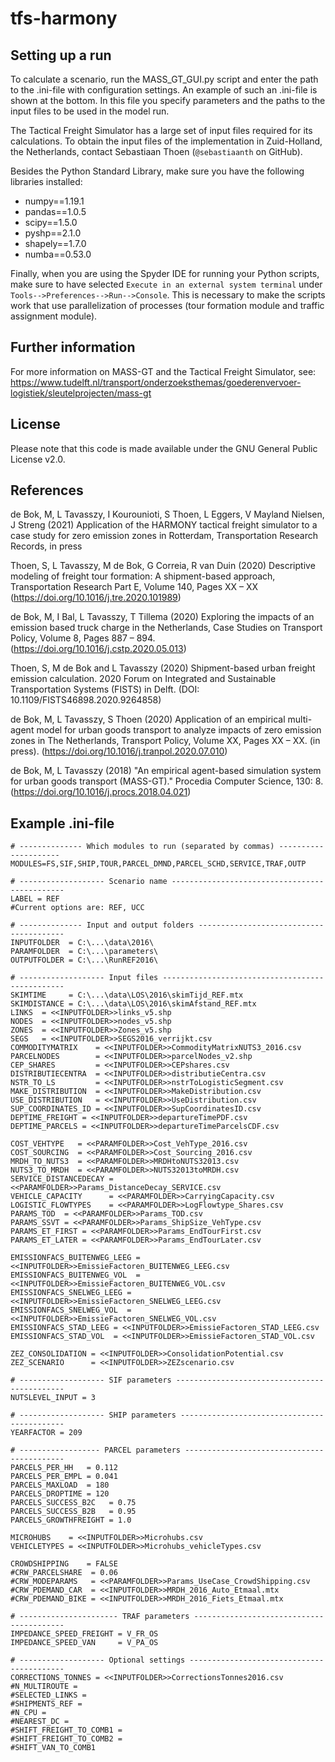 # tfs-harmony

## Setting up a run
To calculate a scenario, run the MASS_GT_GUI.py script and enter the path to the .ini-file with configuration settings. 
An example of such an .ini-file is shown at the bottom. In this file you specify parameters and the paths to the input files to be used in the model run. 

The Tactical Freight Simulator has a large set of input files required for its calculations. To obtain the input files of the implementation in Zuid-Holland, the Netherlands, contact Sebastiaan Thoen (`@sebastiaanth` on GitHub). 

Besides the Python Standard Library, make sure you have the following libraries installed:
- numpy==1.19.1
- pandas==1.0.5
- scipy==1.5.0
- pyshp==2.1.0
- shapely==1.7.0
- numba==0.53.0

Finally, when you are using the Spyder IDE for running your Python scripts, make sure to have selected `Execute in an external system terminal` under `Tools-->Preferences-->Run-->Console`. This is necessary to make the scripts work that use parallelization of processes (tour formation module and traffic assignment module). 

## Further information
For more information on MASS-GT and the Tactical Freight Simulator, see: 
https://www.tudelft.nl/transport/onderzoeksthemas/goederenvervoer-logistiek/sleutelprojecten/mass-gt

## License
Please note that this code is made available under the GNU General Public License v2.0. 

## References
de Bok, M, L Tavasszy, I Kourounioti, S Thoen, L Eggers, V Mayland Nielsen, J Streng (2021) Application of the HARMONY tactical freight simulator to a case study for zero emission zones in Rotterdam, Transportation Research Records, in press

Thoen, S, L Tavasszy, M de Bok, G Correia, R van Duin (2020) Descriptive modeling of freight tour formation: A shipment-based approach, Transportation Research Part E, Volume 140, Pages XX – XX (https://doi.org/10.1016/j.tre.2020.101989)

de Bok, M, I Bal, L Tavasszy, T Tillema (2020) Exploring the impacts of an emission based truck charge in the Netherlands, Case Studies on Transport Policy, Volume 8, Pages 887 – 894. (https://doi.org/10.1016/j.cstp.2020.05.013)

Thoen, S, M de Bok and L Tavasszy (2020) Shipment-based urban freight emission calculation. 2020 Forum on Integrated and Sustainable Transportation Systems (FISTS) in Delft. (DOI: 10.1109/FISTS46898.2020.9264858)

de Bok, M, L Tavasszy, S Thoen (2020) Application of an empirical multi-agent model for urban goods transport to analyze impacts of zero emission zones in The Netherlands, Transport Policy, Volume XX, Pages XX – XX. (in press). (https://doi.org/10.1016/j.tranpol.2020.07.010)

de Bok, M, L Tavasszy (2018) "An empirical agent-based simulation system for urban goods transport (MASS-GT)." Procedia Computer Science, 130: 8. (https://doi.org/10.1016/j.procs.2018.04.021)


## Example .ini-file
```
# -------------- Which modules to run (separated by commas) ---------------------
MODULES=FS,SIF,SHIP,TOUR,PARCEL_DMND,PARCEL_SCHD,SERVICE,TRAF,OUTP

# ------------------- Scenario name ----------------------------------------------
LABEL = REF
#Current options are: REF, UCC

# -------------- Input and output folders ----------------------------------------
INPUTFOLDER  = C:\...\data\2016\
PARAMFOLDER  = C:\...\parameters\
OUTPUTFOLDER = C:\...\RunREF2016\

# ------------------- Input files ------------------------------------------------
SKIMTIME     = C:\...\data\LOS\2016\skimTijd_REF.mtx
SKIMDISTANCE = C:\...\data\LOS\2016\skimAfstand_REF.mtx
LINKS  = <<INPUTFOLDER>>links_v5.shp
NODES  = <<INPUTFOLDER>>nodes_v5.shp
ZONES  = <<INPUTFOLDER>>Zones_v5.shp
SEGS   = <<INPUTFOLDER>>SEGS2016_verrijkt.csv
COMMODITYMATRIX    = <<INPUTFOLDER>>CommodityMatrixNUTS3_2016.csv
PARCELNODES        = <<INPUTFOLDER>>parcelNodes_v2.shp
CEP_SHARES         = <<INPUTFOLDER>>CEPshares.csv
DISTRIBUTIECENTRA  = <<INPUTFOLDER>>distributieCentra.csv
NSTR_TO_LS         = <<INPUTFOLDER>>nstrToLogisticSegment.csv
MAKE_DISTRIBUTION  = <<INPUTFOLDER>>MakeDistribution.csv
USE_DISTRIBUTION   = <<INPUTFOLDER>>UseDistribution.csv
SUP_COORDINATES_ID = <<INPUTFOLDER>>SupCoordinatesID.csv
DEPTIME_FREIGHT = <<INPUTFOLDER>>departureTimePDF.csv
DEPTIME_PARCELS = <<INPUTFOLDER>>departureTimeParcelsCDF.csv

COST_VEHTYPE   = <<PARAMFOLDER>>Cost_VehType_2016.csv
COST_SOURCING  = <<PARAMFOLDER>>Cost_Sourcing_2016.csv
MRDH_TO_NUTS3  = <<PARAMFOLDER>>MRDHtoNUTS32013.csv
NUTS3_TO_MRDH  = <<PARAMFOLDER>>NUTS32013toMRDH.csv
SERVICE_DISTANCEDECAY = <<PARAMFOLDER>>Params_DistanceDecay_SERVICE.csv
VEHICLE_CAPACITY      = <<PARAMFOLDER>>CarryingCapacity.csv
LOGISTIC_FLOWTYPES    = <<PARAMFOLDER>>LogFlowtype_Shares.csv
PARAMS_TOD  = <<PARAMFOLDER>>Params_TOD.csv
PARAMS_SSVT = <<PARAMFOLDER>>Params_ShipSize_VehType.csv
PARAMS_ET_FIRST = <<PARAMFOLDER>>Params_EndTourFirst.csv
PARAMS_ET_LATER = <<PARAMFOLDER>>Params_EndTourLater.csv

EMISSIONFACS_BUITENWEG_LEEG = <<INPUTFOLDER>>EmissieFactoren_BUITENWEG_LEEG.csv
EMISSIONFACS_BUITENWEG_VOL  = <<INPUTFOLDER>>EmissieFactoren_BUITENWEG_VOL.csv
EMISSIONFACS_SNELWEG_LEEG = <<INPUTFOLDER>>EmissieFactoren_SNELWEG_LEEG.csv
EMISSIONFACS_SNELWEG_VOL  = <<INPUTFOLDER>>EmissieFactoren_SNELWEG_VOL.csv
EMISSIONFACS_STAD_LEEG = <<INPUTFOLDER>>EmissieFactoren_STAD_LEEG.csv
EMISSIONFACS_STAD_VOL  = <<INPUTFOLDER>>EmissieFactoren_STAD_VOL.csv

ZEZ_CONSOLIDATION = <<INPUTFOLDER>>ConsolidationPotential.csv
ZEZ_SCENARIO      = <<INPUTFOLDER>>ZEZscenario.csv

# ------------------- SIF parameters ---------------------------------------------
NUTSLEVEL_INPUT = 3

# ------------------- SHIP parameters --------------------------------------------
YEARFACTOR = 209

# ------------------ PARCEL parameters -------------------------------------------
PARCELS_PER_HH	 = 0.112
PARCELS_PER_EMPL = 0.041
PARCELS_MAXLOAD	 = 180
PARCELS_DROPTIME = 120
PARCELS_SUCCESS_B2C   = 0.75
PARCELS_SUCCESS_B2B   = 0.95
PARCELS_GROWTHFREIGHT = 1.0

MICROHUBS    = <<INPUTFOLDER>>Microhubs.csv
VEHICLETYPES = <<INPUTFOLDER>>Microhubs_vehicleTypes.csv

CROWDSHIPPING    = FALSE
#CRW_PARCELSHARE  = 0.06
#CRW_MODEPARAMS   = <<PARAMFOLDER>>Params_UseCase_CrowdShipping.csv
#CRW_PDEMAND_CAR  = <<INPUTFOLDER>>MRDH_2016_Auto_Etmaal.mtx
#CRW_PDEMAND_BIKE = <<INPUTFOLDER>>MRDH_2016_Fiets_Etmaal.mtx

# ---------------------- TRAF parameters -----------------------------------------
IMPEDANCE_SPEED_FREIGHT = V_FR_OS
IMPEDANCE_SPEED_VAN     = V_PA_OS

# ------------------- Optional settings ------------------------------------------
CORRECTIONS_TONNES = <<INPUTFOLDER>>CorrectionsTonnes2016.csv
#N_MULTIROUTE = 
#SELECTED_LINKS = 
#SHIPMENTS_REF =
#N_CPU = 
#NEAREST_DC =
#SHIFT_FREIGHT_TO_COMB1 =
#SHIFT_FREIGHT_TO_COMB2 =
#SHIFT_VAN_TO_COMB1
```
  

